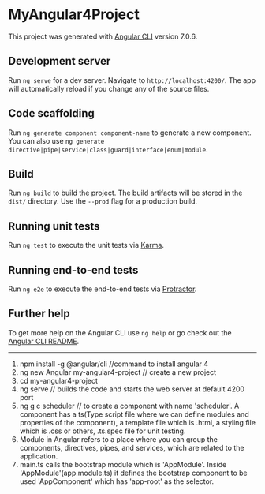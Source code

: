 # MyAngular4Project

This project was generated with [Angular CLI](https://github.com/angular/angular-cli) version 7.0.6.

## Development server

Run `ng serve` for a dev server. Navigate to `http://localhost:4200/`. The app will automatically reload if you change any of the source files.

## Code scaffolding

Run `ng generate component component-name` to generate a new component. You can also use `ng generate directive|pipe|service|class|guard|interface|enum|module`.

## Build

Run `ng build` to build the project. The build artifacts will be stored in the `dist/` directory. Use the `--prod` flag for a production build.

## Running unit tests

Run `ng test` to execute the unit tests via [Karma](https://karma-runner.github.io).

## Running end-to-end tests

Run `ng e2e` to execute the end-to-end tests via [Protractor](http://www.protractortest.org/).

## Further help

To get more help on the Angular CLI use `ng help` or go check out the [Angular CLI README](https://github.com/angular/angular-cli/blob/master/README.md).

*******************************

1. npm install -g @angular/cli //command to install angular 4
2. ng new Angular my-angular4-project // create a new project
3. cd my-angular4-project
4. ng serve // builds the code and starts the web server at default 4200 port
5. ng g c scheduler // to create a component with name 'scheduler'. A component has a ts(Type script file where we can define modules and 
properties of the component), a template file which is .html, a styling file which is .css or others, .ts.spec file for unit testing.
6. Module in Angular refers to a place where you can group the components, directives, pipes, and services, which are related to the application.
7. main.ts calls the bootstrap module which is 'AppModule'. Inside 'AppModule'(app.module.ts) it defines the bootstrap component to be used 'AppComponent'
which has 'app-root' as the selector.
 
